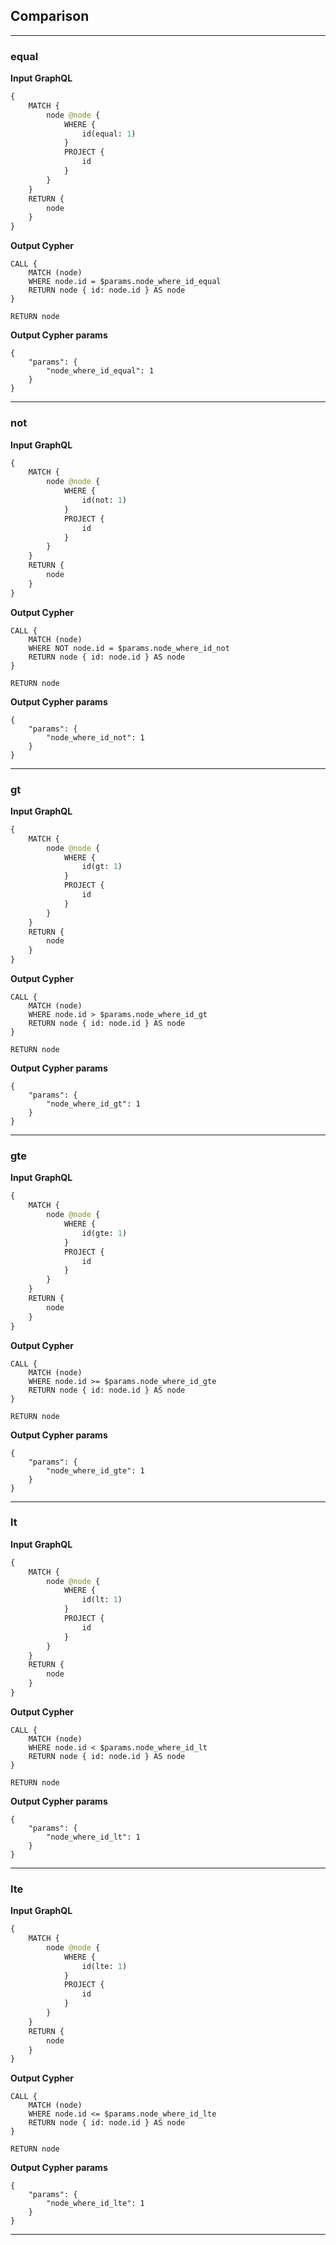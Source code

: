 ## Comparison

---

### equal

**Input GraphQL**

```graphql
{
    MATCH {
        node @node {
            WHERE {
                id(equal: 1)
            }
            PROJECT {
                id
            }
        }
    }
    RETURN {
        node
    }
}
```

**Output Cypher**

```cypher
CALL {
    MATCH (node)
    WHERE node.id = $params.node_where_id_equal
    RETURN node { id: node.id } AS node
}

RETURN node
```

**Output Cypher params**

```params
{
    "params": {
        "node_where_id_equal": 1
    }
}
```

---

### not

**Input GraphQL**

```graphql
{
    MATCH {
        node @node {
            WHERE {
                id(not: 1)
            }
            PROJECT {
                id
            }
        }
    }
    RETURN {
        node
    }
}
```

**Output Cypher**

```cypher
CALL {
    MATCH (node)
    WHERE NOT node.id = $params.node_where_id_not
    RETURN node { id: node.id } AS node
}

RETURN node
```

**Output Cypher params**

```params
{
    "params": {
        "node_where_id_not": 1
    }
}
```

---

### gt

**Input GraphQL**

```graphql
{
    MATCH {
        node @node {
            WHERE {
                id(gt: 1)
            }
            PROJECT {
                id
            }
        }
    }
    RETURN {
        node
    }
}
```

**Output Cypher**

```cypher
CALL {
    MATCH (node)
    WHERE node.id > $params.node_where_id_gt
    RETURN node { id: node.id } AS node
}

RETURN node
```

**Output Cypher params**

```params
{
    "params": {
        "node_where_id_gt": 1
    }
}
```

---

### gte

**Input GraphQL**

```graphql
{
    MATCH {
        node @node {
            WHERE {
                id(gte: 1)
            }
            PROJECT {
                id
            }
        }
    }
    RETURN {
        node
    }
}
```

**Output Cypher**

```cypher
CALL {
    MATCH (node)
    WHERE node.id >= $params.node_where_id_gte
    RETURN node { id: node.id } AS node
}

RETURN node
```

**Output Cypher params**

```params
{
    "params": {
        "node_where_id_gte": 1
    }
}
```

---

### lt

**Input GraphQL**

```graphql
{
    MATCH {
        node @node {
            WHERE {
                id(lt: 1)
            }
            PROJECT {
                id
            }
        }
    }
    RETURN {
        node
    }
}
```

**Output Cypher**

```cypher
CALL {
    MATCH (node)
    WHERE node.id < $params.node_where_id_lt
    RETURN node { id: node.id } AS node
}

RETURN node
```

**Output Cypher params**

```params
{
    "params": {
        "node_where_id_lt": 1
    }
}
```

---

### lte

**Input GraphQL**

```graphql
{
    MATCH {
        node @node {
            WHERE {
                id(lte: 1)
            }
            PROJECT {
                id
            }
        }
    }
    RETURN {
        node
    }
}
```

**Output Cypher**

```cypher
CALL {
    MATCH (node)
    WHERE node.id <= $params.node_where_id_lte
    RETURN node { id: node.id } AS node
}

RETURN node
```

**Output Cypher params**

```params
{
    "params": {
        "node_where_id_lte": 1
    }
}
```

---
